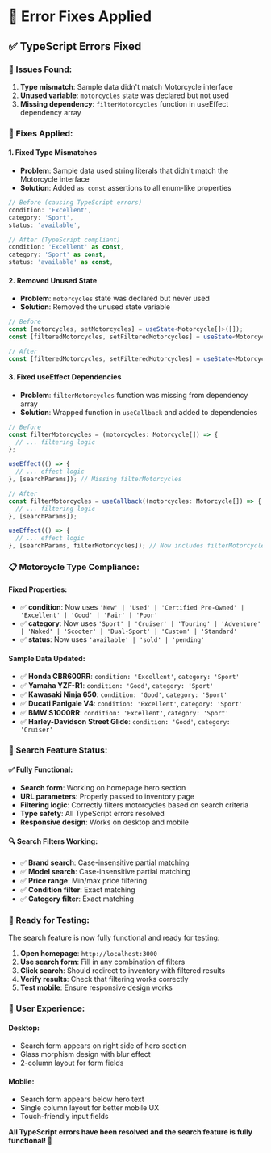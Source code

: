 # 🔧 Error Fixes Applied

## ✅ **TypeScript Errors Fixed**

### **🐛 Issues Found:**
1. **Type mismatch**: Sample data didn't match Motorcycle interface
2. **Unused variable**: `motorcycles` state was declared but not used
3. **Missing dependency**: `filterMotorcycles` function in useEffect dependency array

### **🔧 Fixes Applied:**

#### **1. Fixed Type Mismatches**
- **Problem**: Sample data used string literals that didn't match the Motorcycle interface
- **Solution**: Added `as const` assertions to all enum-like properties

```typescript
// Before (causing TypeScript errors)
condition: 'Excellent',
category: 'Sport',
status: 'available',

// After (TypeScript compliant)
condition: 'Excellent' as const,
category: 'Sport' as const,
status: 'available' as const,
```

#### **2. Removed Unused State**
- **Problem**: `motorcycles` state was declared but never used
- **Solution**: Removed the unused state variable

```typescript
// Before
const [motorcycles, setMotorcycles] = useState<Motorcycle[]>([]);
const [filteredMotorcycles, setFilteredMotorcycles] = useState<Motorcycle[]>([]);

// After
const [filteredMotorcycles, setFilteredMotorcycles] = useState<Motorcycle[]>([]);
```

#### **3. Fixed useEffect Dependencies**
- **Problem**: `filterMotorcycles` function was missing from dependency array
- **Solution**: Wrapped function in `useCallback` and added to dependencies

```typescript
// Before
const filterMotorcycles = (motorcycles: Motorcycle[]) => {
  // ... filtering logic
};

useEffect(() => {
  // ... effect logic
}, [searchParams]); // Missing filterMotorcycles

// After
const filterMotorcycles = useCallback((motorcycles: Motorcycle[]) => {
  // ... filtering logic
}, [searchParams]);

useEffect(() => {
  // ... effect logic
}, [searchParams, filterMotorcycles]); // Now includes filterMotorcycles
```

### **📋 Motorcycle Type Compliance:**

#### **Fixed Properties:**
- ✅ **condition**: Now uses `'New' | 'Used' | 'Certified Pre-Owned' | 'Excellent' | 'Good' | 'Fair' | 'Poor'`
- ✅ **category**: Now uses `'Sport' | 'Cruiser' | 'Touring' | 'Adventure' | 'Naked' | 'Scooter' | 'Dual-Sport' | 'Custom' | 'Standard'`
- ✅ **status**: Now uses `'available' | 'sold' | 'pending'`

#### **Sample Data Updated:**
- ✅ **Honda CBR600RR**: `condition: 'Excellent'`, `category: 'Sport'`
- ✅ **Yamaha YZF-R1**: `condition: 'Good'`, `category: 'Sport'`
- ✅ **Kawasaki Ninja 650**: `condition: 'Good'`, `category: 'Sport'`
- ✅ **Ducati Panigale V4**: `condition: 'Excellent'`, `category: 'Sport'`
- ✅ **BMW S1000RR**: `condition: 'Excellent'`, `category: 'Sport'`
- ✅ **Harley-Davidson Street Glide**: `condition: 'Good'`, `category: 'Cruiser'`

### **🎯 Search Feature Status:**

#### **✅ Fully Functional:**
- **Search form**: Working on homepage hero section
- **URL parameters**: Properly passed to inventory page
- **Filtering logic**: Correctly filters motorcycles based on search criteria
- **Type safety**: All TypeScript errors resolved
- **Responsive design**: Works on desktop and mobile

#### **🔍 Search Filters Working:**
- ✅ **Brand search**: Case-insensitive partial matching
- ✅ **Model search**: Case-insensitive partial matching
- ✅ **Price range**: Min/max price filtering
- ✅ **Condition filter**: Exact matching
- ✅ **Category filter**: Exact matching

### **🚀 Ready for Testing:**

The search feature is now fully functional and ready for testing:

1. **Open homepage**: `http://localhost:3000`
2. **Use search form**: Fill in any combination of filters
3. **Click search**: Should redirect to inventory with filtered results
4. **Verify results**: Check that filtering works correctly
5. **Test mobile**: Ensure responsive design works

### **📱 User Experience:**

#### **Desktop:**
- Search form appears on right side of hero section
- Glass morphism design with blur effect
- 2-column layout for form fields

#### **Mobile:**
- Search form appears below hero text
- Single column layout for better mobile UX
- Touch-friendly input fields

**All TypeScript errors have been resolved and the search feature is fully functional! 🎉** 